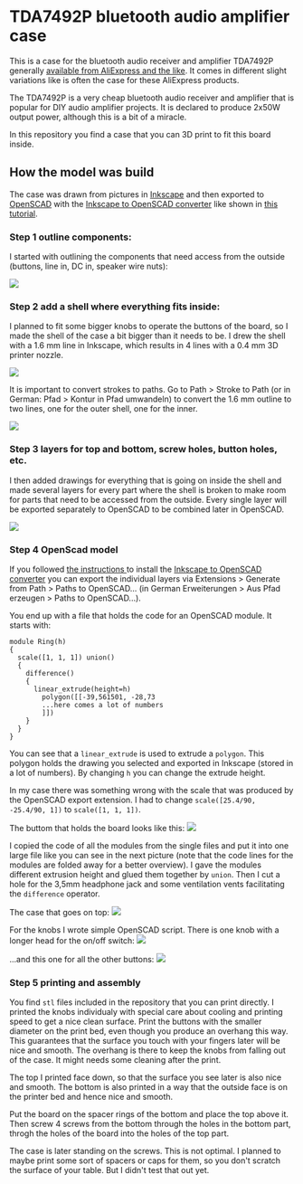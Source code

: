 # TDA7492P bluetooth audio amplifier case

This is a case for the bluetooth audio receiver and amplifier TDA7492P generally [available from AliExpress and the like](https://de.aliexpress.com/wholesale?catId=0&initiative_id=SB_20170530064025&SearchText=TDA7492P+50W*2+Wireless+Bluetooth+4.0+Audio+Receiv). It comes in different slight variations like is often the case for these AliExpress products. 

The TDA7492P is a very cheap bluetooth audio receiver and amplifier that is popular for DIY audio amplifier projects. It is declared to produce 2x50W output power, although this is a bit of a miracle.

In this repository you find a case that you can 3D print to fit this board inside.

## How the model was build

The case was drawn from pictures in [Inkscape](inkscape.org) and then exported to [OpenSCAD](openscad.org) with the [Inkscape to OpenSCAD converter](https://www.thingiverse.com/thing:24808/#files)
like shown in [this tutorial](http://www.instructables.com/id/Convert-any-2D-image-to-a-3D-object-using-OpenSCAD/).

### Step 1 outline components:

I started with outlining the components that need access from the outside (buttons, line in, DC in, speaker wire nuts):

![](images/outline_all_components.png)

### Step 2 add a shell where everything fits inside:

I planned to fit some bigger knobs to operate the buttons of the board, so I made the shell of the case a bit bigger than it needs to be. I drew the shell with a 1.6 mm line in Inkscape, which results in 4 lines with a 0.4 mm 3D printer nozzle.

![](images/shell.png)

It is important to convert strokes to paths.
Go to Path > Stroke to Path (or in German: 
Pfad > Kontur in Pfad umwandeln) to convert the 1.6 mm outline to two lines, one for the outer shell, one for the inner. 

![](images/Kontur_zu_Pfad.png)


### Step 3 layers for top and bottom, screw holes, button holes, etc.
I then added drawings for everything that is going on inside the shell and made several layers for every part where the shell is broken to make room for parts that need to be accessed from the outside. Every single layer will be exported separately to OpenSCAD to be combined later in OpenSCAD.  

![](images/layers.png)

### Step 4 OpenScad model

If you followed [the instructions ](http://www.instructables.com/id/Convert-any-2D-image-to-a-3D-object-using-OpenSCAD/) to install the 
[Inkscape to OpenSCAD converter](https://www.thingiverse.com/thing:24808/#files)
you can export the individual layers via 
Extensions > Generate from Path > Paths to OpenSCAD... (in German
Erweiterungen > Aus Pfad erzeugen > Paths to OpenSCAD...).

You end up with a file that holds the code for an OpenSCAD module. It starts with:

```{openscad}
module Ring(h)
{
  scale([1, 1, 1]) union()
  {
    difference()
    {
      linear_extrude(height=h)
        polygon([[-39,561501, -28,73
        ...here comes a lot of numbers
        ]])
    }
  }
}
```

You can see that a `linear_extrude` is used to extrude a `polygon`. This polygon holds the drawing you selected and exported in Inkscape (stored in a lot of numbers). By changing `h` you can change the extrude height. 


In my case there was something wrong with the scale that was produced by the OpenSCAD export extension. I had to change `scale([25.4/90, -25.4/90, 1])` to `scale([1, 1, 1])`.

The buttom that holds the board looks like this:
![](images/floor.png)

I copied the code of all the modules from the single files and put it into one large file like you can see in the next picture (note that the code lines for the modules are folded away for a better overview). I gave the modules different extrusion height and glued them together by `union`. Then I cut a hole for the 3,5mm headphone jack and some ventilation vents facilitating the `difference` operator. 


The case that goes on top:
![](images/cap.png)

For the knobs I wrote simple OpenSCAD script. There is one knob with a longer head for the on/off switch:
![](images/on-off_knob.png)

...and this one for all the other buttons:
![](images/other_knobs.png)

### Step 5 printing and assembly

You find `stl` files included in the repository that you can print directly. I printed the knobs individualy with special care about cooling and printing speed to get a nice clean surface. Print the buttons with the smaller diameter on the print bed, even though you produce an overhang this way. This guarantees that the surface you touch with your fingers later will be nice and smooth. The overhang is there to keep the knobs from falling out of the case. It might needs some cleaning after the print.

The top I printed face down, so that the surface you see later is also nice and smooth. The bottom is also printed in a way that the outside face is on the printer bed and hence nice and smooth.  

Put the board on the spacer rings of the bottom and place the top above it. Then screw 4 screws from the bottom through the holes in the bottom part, throgh the holes of the board into the holes of the top part. 

The case is later standing on the screws.  This is not optimal. I planned to maybe print some sort of spacers or caps for them, so you don't scratch the surface of your table. But I didn't test that out yet. 